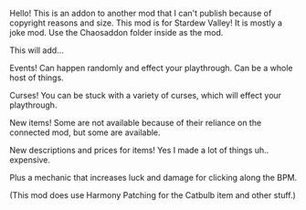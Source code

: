 Hello! This is an addon to another mod that I can't publish because of copyright reasons and size. 
This mod is for Stardew Valley! It is mostly a joke mod. Use the Chaosaddon folder inside as the mod.

This will add...

Events! Can happen randomly and effect your playthrough. Can be a whole host of things.

Curses! You can be stuck with a variety of curses, which will effect your playthrough.

New items! Some are not available because of their reliance on the connected mod, but some are available.

New descriptions and prices for items! Yes I made a lot of things uh.. expensive.

Plus a mechanic that increases luck and damage for clicking along the BPM.

(This mod does use Harmony Patching for the Catbulb item and other stuff.)
